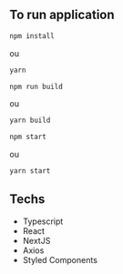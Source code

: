 ## To run application

```bash
npm install
```
ou

```bash
yarn
```

```bash
npm run build
```
ou

```bash
yarn build
```

```bash
npm start
```
ou
```bash
yarn start
```
## Techs

- Typescript
- React
- NextJS
- Axios
- Styled Components

